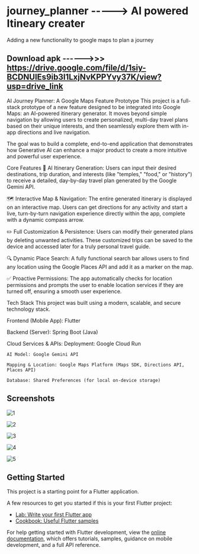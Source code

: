 # journey_planner -----> AI powered Itineary creater

Adding a new functionality to google maps to plan a journey

## Download apk ------>>>  https://drive.google.com/file/d/1siy-BCDNUIEs9ib3I1LxjNvKPPYvy37K/view?usp=drive_link

AI Journey Planner: A Google Maps Feature Prototype
This project is a full-stack prototype of a new feature designed to be integrated into Google Maps: an AI-powered itinerary generator. It moves beyond simple navigation by allowing users to create personalized, multi-day travel plans based on their unique interests, and then seamlessly explore them with in-app directions and live navigation.

The goal was to build a complete, end-to-end application that demonstrates how Generative AI can enhance a major product to create a more intuitive and powerful user experience.

Core Features
🤖 AI Itinerary Generation: Users can input their desired destinations, trip duration, and interests (like "temples," "food," or "history") to receive a detailed, day-by-day travel plan generated by the Google Gemini API.

🗺️ Interactive Map & Navigation: The entire generated itinerary is displayed on an interactive map. Users can get directions for any activity and start a live, turn-by-turn navigation experience directly within the app, complete with a dynamic compass arrow.

✏️ Full Customization & Persistence: Users can modify their generated plans by deleting unwanted activities. These customized trips can be saved to the device and accessed later for a truly personal travel guide.

🔍 Dynamic Place Search: A fully functional search bar allows users to find any location using the Google Places API and add it as a marker on the map.

✅ Proactive Permissions: The app automatically checks for location permissions and prompts the user to enable location services if they are turned off, ensuring a smooth user experience.

Tech Stack
This project was built using a modern, scalable, and secure technology stack.

Frontend (Mobile App): Flutter

Backend (Server): Spring Boot (Java)

Cloud Services & APIs:
    Deployment: Google Cloud Run
    
    AI Model: Google Gemini API
    
    Mapping & Location: Google Maps Platform (Maps SDK, Directions API, Places API)
    
    Database: Shared Preferences (for local on-device storage)



## Screenshots

![1](https://github.com/user-attachments/assets/68d6f775-aff9-4f7a-b4b8-92744dc8edff)

![2](https://github.com/user-attachments/assets/699ed36d-283f-43c2-87bd-3de50f9ea0a1)

![3](https://github.com/user-attachments/assets/f4a05cec-01ba-4f24-8df7-b23f82d4f3f7)

![4](https://github.com/user-attachments/assets/6231b745-1ba1-424e-b3f4-6f1ef242df9b)

![5](https://github.com/user-attachments/assets/42a96c35-0913-4a79-940d-cd5c024a6c17)

## Getting Started

This project is a starting point for a Flutter application.

A few resources to get you started if this is your first Flutter project:

- [Lab: Write your first Flutter app](https://docs.flutter.dev/get-started/codelab)
- [Cookbook: Useful Flutter samples](https://docs.flutter.dev/cookbook)

For help getting started with Flutter development, view the
[online documentation](https://docs.flutter.dev/), which offers tutorials,
samples, guidance on mobile development, and a full API reference.
